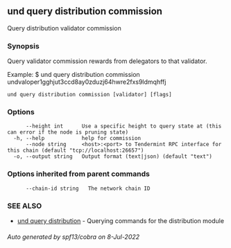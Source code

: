 ## und query distribution commission

Query distribution validator commission

### Synopsis

Query validator commission rewards from delegators to that validator.

Example:
$ und query distribution commission undvaloper1gghjut3ccd8ay0zduzj64hwre2fxs9ldmqhffj

```
und query distribution commission [validator] [flags]
```

### Options

```
      --height int      Use a specific height to query state at (this can error if the node is pruning state)
  -h, --help            help for commission
      --node string     <host>:<port> to Tendermint RPC interface for this chain (default "tcp://localhost:26657")
  -o, --output string   Output format (text|json) (default "text")
```

### Options inherited from parent commands

```
      --chain-id string   The network chain ID
```

### SEE ALSO

* [und query distribution](und_query_distribution.md)	 - Querying commands for the distribution module

###### Auto generated by spf13/cobra on 8-Jul-2022
